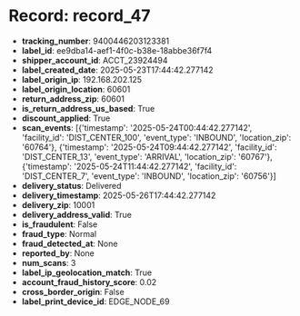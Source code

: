 # Record: record_47

- **tracking_number**: 9400446203123381
- **label_id**: ee9dba14-aef1-4f0c-b38e-18abbe36f7f4
- **shipper_account_id**: ACCT_23924494
- **label_created_date**: 2025-05-23T17:44:42.277142
- **label_origin_ip**: 192.168.202.125
- **label_origin_location**: 60601
- **return_address_zip**: 60601
- **is_return_address_us_based**: True
- **discount_applied**: True
- **scan_events**: [{'timestamp': '2025-05-24T00:44:42.277142', 'facility_id': 'DIST_CENTER_100', 'event_type': 'INBOUND', 'location_zip': '60764'}, {'timestamp': '2025-05-24T09:44:42.277142', 'facility_id': 'DIST_CENTER_13', 'event_type': 'ARRIVAL', 'location_zip': '60767'}, {'timestamp': '2025-05-24T11:44:42.277142', 'facility_id': 'DIST_CENTER_7', 'event_type': 'INBOUND', 'location_zip': '60756'}]
- **delivery_status**: Delivered
- **delivery_timestamp**: 2025-05-26T17:44:42.277142
- **delivery_zip**: 10001
- **delivery_address_valid**: True
- **is_fraudulent**: False
- **fraud_type**: Normal
- **fraud_detected_at**: None
- **reported_by**: None
- **num_scans**: 3
- **label_ip_geolocation_match**: True
- **account_fraud_history_score**: 0.02
- **cross_border_origin**: False
- **label_print_device_id**: EDGE_NODE_69
